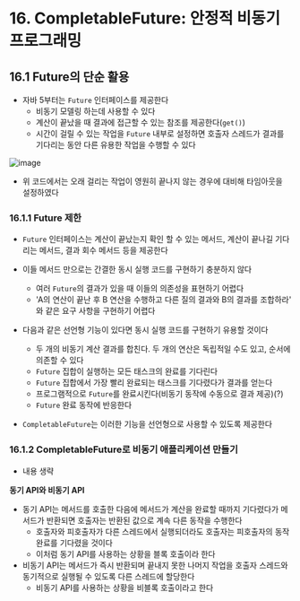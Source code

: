 # 16. CompletableFuture: 안정적 비동기 프로그래밍
## 16.1 Future의 단순 활용
- 자바 5부터는 `Future` 인터페이스를 제공한다
  - 비동기 모델링 하는데 사용할 수 있다
  - 계산이 끝났을 때 결과에 접근할 수 있는 참조를 제공한다(`get()`)
  - 시간이 걸릴 수 있는 작업을 `Future` 내부로 설정하면 호출자 스레드가 결과를 기다리는 동안 다른 유용한 작업을 수행할 수 있다

![image](https://user-images.githubusercontent.com/60502370/183290831-98c01ba2-7342-4cf1-afc7-416c6076e58e.png)

- 위 코드에서는 오래 걸리는 작업이 영원히 끝나지 않는 경우에 대비해 타임아웃을 설정하였다

### 16.1.1 Future 제한
- `Future` 인터페이스는 계산이 끝났는지 확인 할 수 있는 메서드, 계산이 끝나길 기다리는 메서드, 결과 회수 메서드 등을 제공한다
- 이들 메서드 만으로는 간결한 동시 실행 코드를 구현하기 충분하지 않다
  - 여러 `Future`의 결과가 있을 때 이들의 의존성을 표현하기 어렵다
  - 'A의 연산이 끝난 후 B 연산을 수행하고 다른 질의 결과와 B의 결과를 조합하라' 와 같은 요구 사항을 구현하기 어렵다
- 다음과 같은 선언형 기능이 있다면 동시 실행 코드를 구현하기 유용할 것이다
  - 두 개의 비동기 계산 결과를 합친다. 두 개의 연산은 독립적일 수도 있고, 순서에 의존할 수 있다
  - `Future` 집합이 실행하는 모든 태스크의 완료를 기다린다
  - `Future` 집합에서 가장 빨리 완료되는 태스크를 기다렸다가 결과를 얻는다
  - 프로그램적으로 `Future`를 완료시킨다(비동기 동작에 수동으로 결과 제공)(?)
  - `Future` 완료 동작에 반응한다

- `CompletableFuture`는 이러한 기능을 선언형으로 사용할 수 있도록 제공한다

### 16.1.2 CompletableFuture로 비동기 애플리케이션 만들기
- 내용 생략

**동기 API와 비동기 API**
- 동기 API는 메서드를 호출한 다음에 메서드가 계산을 완료할 때까지 기다렸다가 메서드가 반환되면 호출자는 반환된 값으로 계속 다른 동작을 수행한다
  - 호출자와 피호출자가 다른 스레드에서 실행되더라도 호출자는 피호출자의 동작 완료를 기다렸을 것이다
  - 이처럼 동기 API를 사용하는 상황을 블록 호출이라 한다
- 비동기 API는 메서드가 즉시 반환되며 끝내지 못한 나머지 작업을 호출자 스레드와 동기적으로 실행될 수 있도록 다른 스레드에 할당한다
  - 비동기 API를 사용하는 상황을 비블록 호출이라고 한다